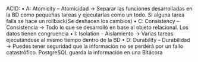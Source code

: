 ACID:
• A: Atomicity – Atomicidad -> Separar las funciones desarrolladas en la BD como pequeñas tareas y ejecutarlas como un todo. Si alguna tarea falla se hace un rollback(Se deshacen los cambios) • C: Consistency – Consistencia -> Todo lo que se desarrolló en base al objeto relacional. Los datos tienen congruencia • I: Isolation – Aislamiento -> Varias tareas ejecutándose al mismo tiempo dentro de la BD • D: Durability – Durabilidad -> Puedes tener seguridad que la información no se perderá por un fallo catastrófico. PostgreSQL guarda la información en una Bitácora

